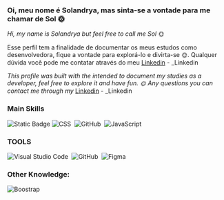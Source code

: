 ### Oi, meu nome é Solandrya, mas sinta-se a vontade para me chamar de Sol :sun_with_face: 
*Hi, my name is Solandrya but feel free to call me Sol* :sun_with_face:

Esse perfil tem a finalidade de documentar os meus estudos como desenvolvedora, fique a vontade para explorá-lo e divirta-se :sun_with_face:.
Qualquer dúvida você pode me contatar através do meu [Linkedin](https://www.linkedin.com/in/solandrya-polaro-de-la-roque-335386136/?originalSubdomain=br) - _Linkedin

*This profile was built with the intended to document my studies as a developer, feel free to explore it and have fun. :sun_with_face:
Any questions you can contact me through my* [Linkedin](https://www.linkedin.com/in/solandrya-polaro-de-la-roque-335386136/?originalSubdomain=br) - _Linkedin


### Main Skills  
![Static Badge](https://img.shields.io/badge/html5?logo=%3Csvg%20role%3D%22img%22%20viewBox%3D%220%200%2024%2024%22%20xmlns%3D%22http%3A%2F%2Fwww.w3.org%2F2000%2Fsvg%22%3E%3Ctitle%3EHTML5%3C%2Ftitle%3E%3Cpath%20d%3D%22M1.5%200h21l-1.91%2021.563L11.977%2024l-8.564-2.438L1.5%200zm7.031%209.75l-.232-2.718%2010.059.003.23-2.622L5.412%204.41l.698%208.01h9.126l-.326%203.426-2.91.804-2.955-.81-.188-2.11H6.248l.33%204.171L12%2019.351l5.379-1.443.744-8.157H8.531z%22%2F%3E%3C%2Fsvg%3E&logoColor=%23E34F26&label=HTML5&color=0%2C0%2C0)
![CSS](https://img.shields.io/badge/-CSS-0D1117?style=for-the-badge&logo=CSS3&logoColor=1572B6&labelColor=0D1117)&nbsp;
![GitHub](https://img.shields.io/badge/-GitHub-0D1117?style=for-the-badge&logo=github&labelColor=0D1117)&nbsp;
![JavaScript](https://img.shields.io/badge/-JavaScript-0D1117?style=for-the-badge&logo=javascript&labelColor=0D1117&textColor=0D1117)&nbsp;



### TOOLS
![Visual Studio Code](https://img.shields.io/badge/-Visual%20Studio%20Code-0D1117?style=for-the-badge&logo=visual-studio-code&logoColor=007ACC&labelColor=0D1117)&nbsp;
![GitHub](https://img.shields.io/badge/-GitHub-0D1117?style=for-the-badge&logo=github&labelColor=0D1117)&nbsp;
![Figma](https://img.shields.io/badge/-figma-0D1117?style=for-the-badge&logo=figma&labelColor=0D1117)&nbsp;


### Other Knowledge: 
![Boostrap](https://img.shields.io/badge/-boostrap-0D1117?style=for-the-badge&logo=bootstrap&labelColor=0D1117)&nbsp;








